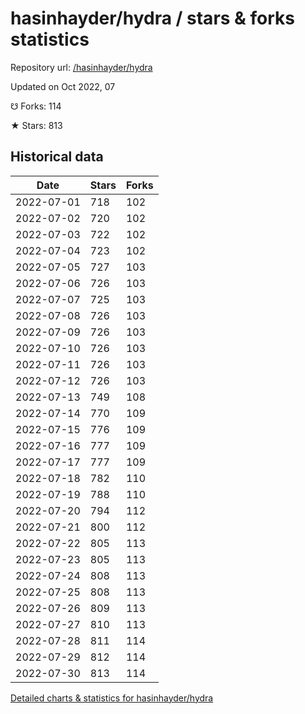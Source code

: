 # hasinhayder/hydra / stars & forks statistics

Repository url: [/hasinhayder/hydra](https://github.com/hasinhayder/hydra)

Updated on Oct 2022, 07

☋ Forks: 114

★ Stars: 813

## Historical data
| Date | Stars | Forks |
|------|-------|-------|
| 2022-07-01 | 718 | 102 | 
| 2022-07-02 | 720 | 102 | 
| 2022-07-03 | 722 | 102 | 
| 2022-07-04 | 723 | 102 | 
| 2022-07-05 | 727 | 103 | 
| 2022-07-06 | 726 | 103 | 
| 2022-07-07 | 725 | 103 | 
| 2022-07-08 | 726 | 103 | 
| 2022-07-09 | 726 | 103 | 
| 2022-07-10 | 726 | 103 | 
| 2022-07-11 | 726 | 103 | 
| 2022-07-12 | 726 | 103 | 
| 2022-07-13 | 749 | 108 | 
| 2022-07-14 | 770 | 109 | 
| 2022-07-15 | 776 | 109 | 
| 2022-07-16 | 777 | 109 | 
| 2022-07-17 | 777 | 109 | 
| 2022-07-18 | 782 | 110 | 
| 2022-07-19 | 788 | 110 | 
| 2022-07-20 | 794 | 112 | 
| 2022-07-21 | 800 | 112 | 
| 2022-07-22 | 805 | 113 | 
| 2022-07-23 | 805 | 113 | 
| 2022-07-24 | 808 | 113 | 
| 2022-07-25 | 808 | 113 | 
| 2022-07-26 | 809 | 113 | 
| 2022-07-27 | 810 | 113 | 
| 2022-07-28 | 811 | 114 | 
| 2022-07-29 | 812 | 114 | 
| 2022-07-30 | 813 | 114 | 


[Detailed charts & statistics for hasinhayder/hydra](https://reviewgithub.com/rep/hasinhayder/hydra)
